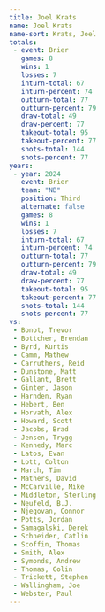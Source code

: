 ```yaml
---
title: Joel Krats
name: Joel Krats
name-sort: Krats, Joel
totals:
 - event: Brier
   games: 8
   wins: 1
   losses: 7
   inturn-total: 67
   inturn-percent: 74
   outturn-total: 77
   outturn-percent: 79
   draw-total: 49
   draw-percent: 77
   takeout-total: 95
   takeout-percent: 77
   shots-total: 144
   shots-percent: 77
years:
 - year: 2024
   event: Brier
   team: "NB"
   position: Third
   alternate: false
   games: 8
   wins: 1
   losses: 7
   inturn-total: 67
   inturn-percent: 74
   outturn-total: 77
   outturn-percent: 79
   draw-total: 49
   draw-percent: 77
   takeout-total: 95
   takeout-percent: 77
   shots-total: 144
   shots-percent: 77
vs:
 - Bonot, Trevor
 - Bottcher, Brendan
 - Byrd, Kurtis
 - Camm, Mathew
 - Carruthers, Reid
 - Dunstone, Matt
 - Gallant, Brett
 - Ginter, Jason
 - Harnden, Ryan
 - Hebert, Ben
 - Horvath, Alex
 - Howard, Scott
 - Jacobs, Brad
 - Jensen, Trygg
 - Kennedy, Marc
 - Latos, Evan
 - Lott, Colton
 - March, Tim
 - Mathers, David
 - McCarville, Mike
 - Middleton, Sterling
 - Neufeld, B.J.
 - Njegovan, Connor
 - Potts, Jordan
 - Samagalski, Derek
 - Schneider, Catlin
 - Scoffin, Thomas
 - Smith, Alex
 - Symonds, Andrew
 - Thomas, Colin
 - Trickett, Stephen
 - Wallingham, Joe
 - Webster, Paul
---
```

